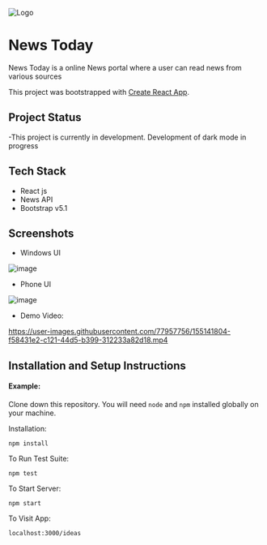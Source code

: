 
![Logo](https://user-images.githubusercontent.com/77957756/155143971-d9adf30e-898d-4226-9c5f-eb9b52286041.png)


# News Today

News Today is a online News portal where a user can read news from various sources

This project was bootstrapped with [Create React App](https://github.com/facebook/create-react-app).

## Project Status
-This project is currently in development. Development of dark mode in progress

## Tech Stack
- React js
- News API
- Bootstrap v5.1

## Screenshots
- Windows UI

![image](https://user-images.githubusercontent.com/77957756/155141180-c117a156-4c70-4d18-91d0-0a1f214c9132.png) 

- Phone UI

![image](https://user-images.githubusercontent.com/77957756/155140994-4956dd84-bdd4-4a3d-b189-bf902fa481d3.png)

- Demo Video: 

https://user-images.githubusercontent.com/77957756/155141804-f58431e2-c121-44d5-b399-312233a82d18.mp4

## Installation and Setup Instructions

#### Example:  

Clone down this repository. You will need `node` and `npm` installed globally on your machine.  

Installation:

`npm install`  

To Run Test Suite:  

`npm test`  

To Start Server:

`npm start`  

To Visit App:

`localhost:3000/ideas`
